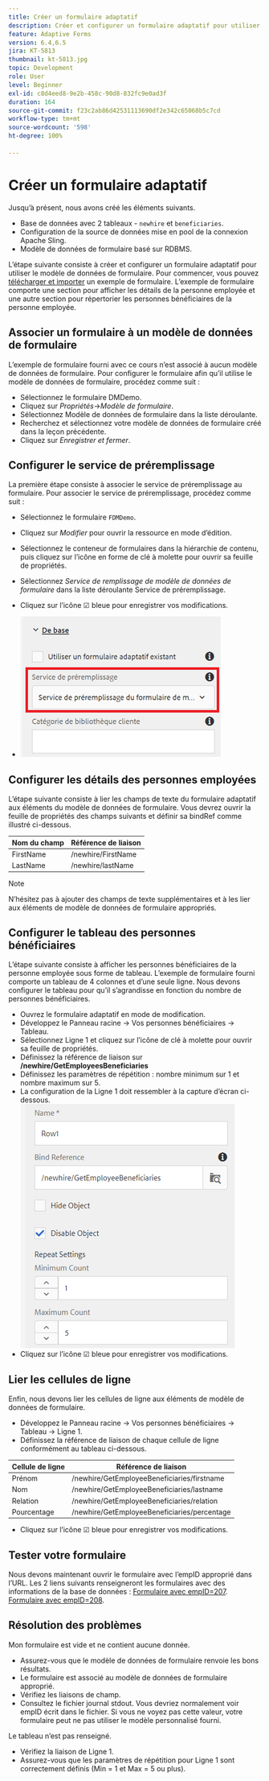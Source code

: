 ```yaml
---
title: Créer un formulaire adaptatif
description: Créer et configurer un formulaire adaptatif pour utiliser le service de préremplissage du modèle de données de formulaire
feature: Adaptive Forms
version: 6.4,6.5
jira: KT-5813
thumbnail: kt-5813.jpg
topic: Development
role: User
level: Beginner
exl-id: c8d4eed8-9e2b-458c-90d8-832fc9e0ad3f
duration: 164
source-git-commit: f23c2ab86d42531113690df2e342c65060b5c7cd
workflow-type: tm+mt
source-wordcount: '598'
ht-degree: 100%

---
```


# Créer un formulaire adaptatif

Jusqu’à présent, nous avons créé les éléments suivants.

* Base de données avec 2 tableaux - `newhire` et `beneficiaries`.
* Configuration de la source de données mise en pool de la connexion Apache Sling.
* Modèle de données de formulaire basé sur RDBMS.

L’étape suivante consiste à créer et configurer un formulaire adaptatif pour utiliser le modèle de données de formulaire.  Pour commencer, vous pouvez [télécharger et importer](assets/fdm-demo-af.zip) un exemple de formulaire. L’exemple de formulaire comporte une section pour afficher les détails de la personne employée et une autre section pour répertorier les personnes bénéficiaires de la personne employée.

## Associer un formulaire à un modèle de données de formulaire

L’exemple de formulaire fourni avec ce cours n’est associé à aucun modèle de données de formulaire. Pour configurer le formulaire afin qu’il utilise le modèle de données de formulaire, procédez comme suit :

* Sélectionnez le formulaire DMDemo.
* Cliquez sur _Propriétés_->_Modèle de formulaire_.
* Sélectionnez Modèle de données de formulaire dans la liste déroulante.
* Recherchez et sélectionnez votre modèle de données de formulaire créé dans la leçon précédente.
* Cliquez sur _Enregistrer et fermer_.

## Configurer le service de préremplissage

La première étape consiste à associer le service de préremplissage au formulaire. Pour associer le service de préremplissage, procédez comme suit :

* Sélectionnez le formulaire `FDMDemo`.
* Cliquez sur _Modifier_ pour ouvrir la ressource en mode d’édition.
* Sélectionnez le conteneur de formulaires dans la hiérarchie de contenu, puis cliquez sur l’icône en forme de clé à molette pour ouvrir sa feuille de propriétés.
* Sélectionnez _Service de remplissage de modèle de données de formulaire_ dans la liste déroulante Service de préremplissage.
* Cliquez sur l’icône ☑ bleue pour enregistrer vos modifications.

* ![prefill-service](assets/fdm-prefill.png)

## Configurer les détails des personnes employées

L’étape suivante consiste à lier les champs de texte du formulaire adaptatif aux éléments du modèle de données de formulaire. Vous devrez ouvrir la feuille de propriétés des champs suivants et définir sa bindRef comme illustré ci-dessous.


| Nom du champ | Référence de liaison |
|------------|--------------------|
| FirstName | /newhire/FirstName |
| LastName | /newhire/lastName |

>[!NOTE]
>
>N’hésitez pas à ajouter des champs de texte supplémentaires et à les lier aux éléments de modèle de données de formulaire appropriés.

## Configurer le tableau des personnes bénéficiaires

L’étape suivante consiste à afficher les personnes bénéficiaires de la personne employée sous forme de tableau. L’exemple de formulaire fourni comporte un tableau de 4 colonnes et d’une seule ligne. Nous devons configurer le tableau pour qu’il s’agrandisse en fonction du nombre de personnes bénéficiaires.

* Ouvrez le formulaire adaptatif en mode de modification.
* Développez le Panneau racine -> Vos personnes bénéficiaires -> Tableau.
* Sélectionnez Ligne 1 et cliquez sur l’icône de clé à molette pour ouvrir sa feuille de propriétés.
* Définissez la référence de liaison sur **/newhire/GetEmployeesBeneficiaries**
* Définissez les paramètres de répétition : nombre minimum sur 1 et nombre maximum sur 5.
* La configuration de la Ligne 1 doit ressembler à la capture d’écran ci-dessous.
  ![row-configure](assets/configure-row.PNG)
* Cliquez sur l’icône ☑ bleue pour enregistrer vos modifications.

## Lier les cellules de ligne

Enfin, nous devons lier les cellules de ligne aux éléments de modèle de données de formulaire.

* Développez le Panneau racine -> Vos personnes bénéficiaires -> Tableau -> Ligne 1.
* Définissez la référence de liaison de chaque cellule de ligne conformément au tableau ci-dessous.

| Cellule de ligne | Référence de liaison |
|------------|----------------------------------------------|
| Prénom | /newhire/GetEmployeeBeneficiaries/firstname |
| Nom | /newhire/GetEmployeeBeneficiaries/lastname |
| Relation | /newhire/GetEmployeeBeneficiaries/relation |
| Pourcentage | /newhire/GetEmployeeBeneficiaries/percentage |

* Cliquez sur l’icône ☑ bleue pour enregistrer vos modifications.

## Tester votre formulaire

Nous devons maintenant ouvrir le formulaire avec l’empID approprié dans l’URL. Les 2 liens suivants renseigneront les formulaires avec des informations de la base de données :
[Formulaire avec empID=207](http://localhost:4502/content/dam/formsanddocuments/fdmdemo/jcr:content?wcmmode=disabled&amp;empID=207).
[Formulaire avec empID=208](http://localhost:4502/content/dam/formsanddocuments/fdmdemo/jcr:content?wcmmode=disabled&amp;empID=208).

## Résolution des problèmes

Mon formulaire est vide et ne contient aucune donnée.

* Assurez-vous que le modèle de données de formulaire renvoie les bons résultats.
* Le formulaire est associé au modèle de données de formulaire approprié.
* Vérifiez les liaisons de champ.
* Consultez le fichier journal stdout. Vous devriez normalement voir empID écrit dans le fichier. Si vous ne voyez pas cette valeur, votre formulaire peut ne pas utiliser le modèle personnalisé fourni.

Le tableau n’est pas renseigné.

* Vérifiez la liaison de Ligne 1.
* Assurez-vous que les paramètres de répétition pour Ligne 1 sont correctement définis (Min = 1 et Max = 5 ou plus).
